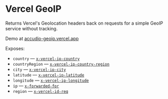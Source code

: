 # Vercel GeoIP

Returns Vercel's Geolocation headers back on requests for a simple GeoIP service without tracking.

Demo at [accudio-geoip.vercel.app](https://accudio-geoip.vercel.app)

Exposes:

- `country` — [`x-vercel-ip-country`](https://vercel.com/docs/concepts/edge-network/headers#x-vercel-ip-country)
- `countryRegion` — [`x-vercel-ip-country-region`](https://vercel.com/docs/concepts/edge-network/headers#x-vercel-ip-country-region)
- `city` — [`x-vercel-ip-city`](https://vercel.com/docs/concepts/edge-network/headers#x-vercel-ip-city)
- `latitude` — [`x-vercel-ip-latitude`](https://vercel.com/docs/concepts/edge-network/headers#x-vercel-ip-latitude)
- `longitude` — [`x-vercel-ip-longitude`](https://vercel.com/docs/concepts/edge-network/headers#x-vercel-ip-longitude)
- `ip` — [`x-forwarded-for`](https://vercel.com/docs/concepts/edge-network/headers#x-forwarded-for)
- `region` — [`x-vercel-id-req`](https://vercel.com/docs/concepts/edge-network/headers#x-vercel-id-req)
